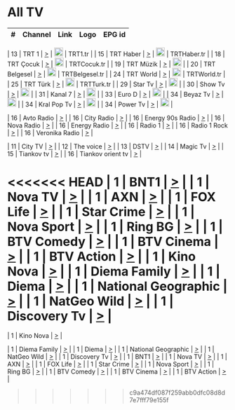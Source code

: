 <h1>All TV</h1>

| #   | Channel        | Link  | Logo | EPG id |
|:---:|:--------------:|:-----:|:----:|:------:|

| 13  | TRT 1            | [>](https://tv-trt1.medya.trt.com.tr/master.m3u8) | <img height="20" src="https://i.imgur.com/j786OLG.png"/> | TRT1.tr |
| 15  | TRT Haber        | [>](https://tv-trthaber.medya.trt.com.tr/master.m3u8) | <img height="20" src="https://i.imgur.com/OVfo8Ab.png"/> | TRTHaber.tr |
| 18  | TRT Çocuk        | [>](https://tv-trtcocuk.medya.trt.com.tr/master.m3u8) | <img height="20" src="https://i.imgur.com/QLFmD6d.png"/> | TRTCocuk.tr |
| 19  | TRT Müzik        | [>](https://tv-trtmuzik.medya.trt.com.tr/master.m3u8) | <img height="20" src="https://i.imgur.com/fIVFCEd.png"/> |
| 20  | TRT Belgesel     | [>](https://tv-trtbelgesel.medya.trt.com.tr/master.m3u8) | <img height="20" src="https://i.imgur.com/MGO87pe.png"/> | TRTBelgesel.tr |
| 24  | TRT World        | [>](https://tv-trtworld.medya.trt.com.tr/master.m3u8) | <img height="20" src="https://i.imgur.com/JEA2xpv.png"/> | TRTWorld.tr |
| 25  | TRT Türk         | [>](https://tv-trtturk.medya.trt.com.tr/master.m3u8) | <img height="20" src="https://i.imgur.com/OSTOQNw.png"/> | TRTTurk.tr |
| 29  | Star Tv   | [>](https://dogus-live.daioncdn.net/startv/startv_360p.m3u8) | <img height="20" src="https://i.imgur.com/IebUZx1.png"/> |
| 30  | Show Tv     | [>](https://ciner-live.daioncdn.net/showtv/showtv.m3u8) | <img height="20" src="https://i.imgur.com/IebUZx1.png"/> |
| 31  | Kanal 7     | [>](https://kanal7-live.daioncdn.net/kanal7/kanal7.m3u8) | <img height="20" src="https://i.imgur.com/IebUZx1.png"/> |
| 33  | Euro D    | [>](https://www.youtube.com/user/KanalD/live) | <img height="20" src="https://i.imgur.com/IebUZx1.png"/> |
| 34  | Beyaz Tv     | [>](https://beyaztv-live.daioncdn.net/beyaztv/beyaztv.m3u8) | <img height="20" src="https://i.imgur.com/IebUZx1.png"/> |
| 34  | Kral Pop Tv     | [>](https://www.youtube.com/watch?v=GuFTuKoXepw) | <img height="20" src="https://i.imgur.com/IebUZx1.png"/> |
| 34  | Power Tv     | [>](https://livetv.powerapp.com.tr/powerTV/powerhd.smil/chunklist.m3u8) | <img height="20" src="https://i.imgur.com/IebUZx1.png"/> |

| 16  | Avto Radio | [>](http://stream.metacast.eu/avtoradio.mp3.m3u) |
| 16  | City Radio | [>](http://stream.metacast.eu/city.aac.m3u) |
| 16  | Energy 90s Radio | [>](http://stream.metacast.eu/energy-90s.m3u) |
| 16  | Nova Radio | [>](http://stream.metacast.eu/nova.aac.m3u) |
| 16  | Energy Radio | [>](http://stream.metacast.eu/nrj.aac.m3u) |
| 16  | Radio 1 | [>](http://stream.metacast.eu/radio1.aac.m3u) |
| 16  | Radio 1 Rock | [>](http://stream.metacast.eu/radio1rock.aac.m3u) |
| 16  | Veronika Radio | [>](http://stream.metacast.eu/veronika.aac.m3u) |

| 11  | City TV | [>](https://tv.city.bg/play/tshls/citytv/index.m3u8) |
| 12  | The voice | [>](https://bss1.neterra.tv/thevoice/thevoice.m3u8) |
| 13  | DSTV | [>](http://46.249.95.140:8081/hls/data.m3u8) |
| 14  | Magic Tv | [>](https://bss1.neterra.tv/magictv/magictv.m3u8) |
| 15  | Tiankov tv | [>](https://streamer103.neterra.tv/tiankov-folk/live.m3u8) |
| 16  | Tiankov orient tv | [>](https://streamer103.neterra.tv/tiankov-orient/live.m3u8) |

<<<<<<< HEAD
| 1 | BNT1 | [>](https://ymkaya.xyz:47541/tv/bnt1/playlist.m3u8?wmsAuthSign=c2VydmVyX3RpbWU9Ny8yMS8yMDI1IDY6NTI6MzAgUE0maGFzaF92YWx1ZT01UVEzVi9OeU1TVmZEbW1sdHZSZGdBPT0mdmFsaWRtaW51dGVzPTYw) |
| 1 | Nova TV | [>](https://ymkaya.xyz:47541/tv/novatv/playlist.m3u8?wmsAuthSign=c2VydmVyX3RpbWU9Ny8yMS8yMDI1IDY6NTI6NDEgUE0maGFzaF92YWx1ZT1YYkNremY2aHovWXN2ZzZYM0hoTzVnPT0mdmFsaWRtaW51dGVzPTYw) |
| 1 | AXN | [>](https://ymkaya.xyz:47541/tv/axn/playlist.m3u8?wmsAuthSign=c2VydmVyX3RpbWU9Ny8yMS8yMDI1IDY6NTI6NTQgUE0maGFzaF92YWx1ZT1DY2VvSkZXRGVQNTNtaXVHTDZ0SUdRPT0mdmFsaWRtaW51dGVzPTYw) |
| 1 | FOX Life | [>](https://ymkaya.xyz:47541/tv/foxlife/playlist.m3u8?wmsAuthSign=c2VydmVyX3RpbWU9Ny8yMS8yMDI1IDY6NTM6MDYgUE0maGFzaF92YWx1ZT1QNU9ULzFQYjRFT1VEOTkxYXpnZ1JBPT0mdmFsaWRtaW51dGVzPTYw) |
| 1 | Star Crime | [>](https://ymkaya.xyz:47541/tv/foxcrime/playlist.m3u8?wmsAuthSign=c2VydmVyX3RpbWU9Ny8yMS8yMDI1IDY6NTM6MTcgUE0maGFzaF92YWx1ZT16aFZwaERDY0NDdmUzWEhhQ2M5VnBnPT0mdmFsaWRtaW51dGVzPTYw) |
| 1 | Nova Sport | [>](https://ymkaya.xyz:47541/tv/novasport/playlist.m3u8?wmsAuthSign=c2VydmVyX3RpbWU9Ny8yMS8yMDI1IDY6NTM6MjcgUE0maGFzaF92YWx1ZT02ZXZoOTNnZGkwbGM1TjA5YU5JYUh3PT0mdmFsaWRtaW51dGVzPTYw) |
| 1 | Ring BG | [>](https://ymkaya.xyz:47541/tv/ringbg/playlist.m3u8?wmsAuthSign=c2VydmVyX3RpbWU9Ny8yMS8yMDI1IDY6NTM6MzcgUE0maGFzaF92YWx1ZT1YZkJMd01tMjVIVVpNb3lqYVpUR0dRPT0mdmFsaWRtaW51dGVzPTYw) |
| 1 | BTV Comedy | [>](https://ymkaya.xyz:47541/tv/btvcomedy/playlist.m3u8?wmsAuthSign=c2VydmVyX3RpbWU9Ny8yMS8yMDI1IDY6NTM6NDcgUE0maGFzaF92YWx1ZT1sRzBlZ2xsRm1XbjYrN1dpT01UZ05RPT0mdmFsaWRtaW51dGVzPTYw) |
| 1 | BTV Cinema | [>](https://ymkaya.xyz:47541/tv/btvcinema/playlist.m3u8?wmsAuthSign=c2VydmVyX3RpbWU9Ny8yMS8yMDI1IDY6NTM6NTggUE0maGFzaF92YWx1ZT10L3AzOEFMS1lVaDNCRWljU2N0c3pRPT0mdmFsaWRtaW51dGVzPTYw) |
| 1 | BTV Action | [>](https://ymkaya.xyz:47541/tv/btvaction/playlist.m3u8?wmsAuthSign=c2VydmVyX3RpbWU9Ny8yMS8yMDI1IDY6NTQ6MDkgUE0maGFzaF92YWx1ZT0xbElMd1hHdXY3WjlDcTBRMUk5UDJBPT0mdmFsaWRtaW51dGVzPTYw) |
| 1 | Kino Nova | [>](https://ymkaya.xyz:47541/tv/kinonova/playlist.m3u8?wmsAuthSign=c2VydmVyX3RpbWU9Ny8yMS8yMDI1IDY6NTQ6MTkgUE0maGFzaF92YWx1ZT1FY2Vqc01PVVJ0bno2a0t1WXpYeW1nPT0mdmFsaWRtaW51dGVzPTYw) |
| 1 | Diema Family | [>](https://ymkaya.xyz:47541/tv/diemafamily/playlist.m3u8?wmsAuthSign=c2VydmVyX3RpbWU9Ny8yMS8yMDI1IDY6NTQ6MjkgUE0maGFzaF92YWx1ZT1oV01nZ3lRTFhGWjVwOUF3UWZFUzlRPT0mdmFsaWRtaW51dGVzPTYw) |
| 1 | Diema | [>](https://ymkaya.xyz:47541/tv/diema/playlist.m3u8?wmsAuthSign=c2VydmVyX3RpbWU9Ny8yMS8yMDI1IDY6NTQ6MzkgUE0maGFzaF92YWx1ZT1UV1ZJYy8wSWx1RE5sQ1B5Q3VkeVpRPT0mdmFsaWRtaW51dGVzPTYw) |
| 1 | National Geographic | [>](https://ymkaya.xyz:47541/tv/natgeo/playlist.m3u8?wmsAuthSign=c2VydmVyX3RpbWU9Ny8yMS8yMDI1IDY6NTQ6NDkgUE0maGFzaF92YWx1ZT1VaHFjdmtkYWlFenpZbHVBRkZSOEh3PT0mdmFsaWRtaW51dGVzPTYw) |
| 1 | NatGeo Wild | [>](https://ymkaya.xyz:47541/tv/natgeowild/playlist.m3u8?wmsAuthSign=c2VydmVyX3RpbWU9Ny8yMS8yMDI1IDY6NTU6MDAgUE0maGFzaF92YWx1ZT1qVisvdGpoK2tTaEtqamNzUnIxZjBRPT0mdmFsaWRtaW51dGVzPTYw) |
| 1 | Discovery Tv | [>](https://ymkaya.xyz:47541/tv/discovery/playlist.m3u8?wmsAuthSign=c2VydmVyX3RpbWU9Ny8yMS8yMDI1IDY6NTU6MTAgUE0maGFzaF92YWx1ZT1vU3dwdWtQTURWcnpPcnlaNkZ5Rm1RPT0mdmFsaWRtaW51dGVzPTYw) |
=======


| 1 | Kino Nova | [>](https://ymkaya.xyz:11336/tv/kinonova/playlist.m3u8?wmsAuthSign=c2VydmVyX3RpbWU9MS8yLzIwMjUgNDo0MDoyMCBBTSZoYXNoX3ZhbHVlPWlFS1FrWEtMMVRFM3l5YklUWUJQUHc9PSZ2YWxpZG1pbnV0ZXM9NjA=) |

| 1 | Diema Family | [>](https://ymkaya.xyz:11336/tv/diemafamily/playlist.m3u8?wmsAuthSign=c2VydmVyX3RpbWU9MS8yLzIwMjUgNDo0MDozMCBBTSZoYXNoX3ZhbHVlPUVUaTVKTldvZTF5WVVCM0YwL21kaXc9PSZ2YWxpZG1pbnV0ZXM9NjA=) |
| 1 | Diema | [>](https://ymkaya.xyz:11336/tv/diema/playlist.m3u8?wmsAuthSign=c2VydmVyX3RpbWU9MS8yLzIwMjUgNDo0MDo0MCBBTSZoYXNoX3ZhbHVlPVlYMWVJT2NuUjNpUTBsaytEUFFOS2c9PSZ2YWxpZG1pbnV0ZXM9NjA=) |
| 1 | National Geographic | [>](https://ymkaya.xyz:11336/tv/natgeo/playlist.m3u8?wmsAuthSign=c2VydmVyX3RpbWU9MS8yLzIwMjUgNDo0MTo0MSBBTSZoYXNoX3ZhbHVlPTJQTlVmcG5nYWx0M013eUhGRGxnd0E9PSZ2YWxpZG1pbnV0ZXM9NjA=) |
| 1 | NatGeo Wild | [>](https://ymkaya.xyz:11336/tv/natgeowild/playlist.m3u8?wmsAuthSign=c2VydmVyX3RpbWU9MS8yLzIwMjUgNDo0MTo1MSBBTSZoYXNoX3ZhbHVlPVl1OXZaTTliN0hGWEN3eDBYd1duNkE9PSZ2YWxpZG1pbnV0ZXM9NjA=) |
| 1 | Discovery Tv | [>](https://ymkaya.xyz:11336/tv/discovery/playlist.m3u8?wmsAuthSign=c2VydmVyX3RpbWU9MS8yLzIwMjUgNDo0MjowMSBBTSZoYXNoX3ZhbHVlPWtBQmdLNlY2RmQwWElzMVYzSDJyVkE9PSZ2YWxpZG1pbnV0ZXM9NjA=) |
| 1 | BNT1 | [>](https://ymkaya.xyz:11336/tv/bnt1/playlist.m3u8?wmsAuthSign=c2VydmVyX3RpbWU9MS8yLzIwMjUgNDozODozOCBBTSZoYXNoX3ZhbHVlPVVrMVlRQXpJWlhYeUh6ZFVpSC9NMUE9PSZ2YWxpZG1pbnV0ZXM9NjA=) |
| 1 | Nova TV | [>](https://ymkaya.xyz:11336/tv/novatv/playlist.m3u8?wmsAuthSign=c2VydmVyX3RpbWU9MS8yLzIwMjUgNDozODo0OCBBTSZoYXNoX3ZhbHVlPUVxQjh1a0ZzYkVGZU8zZDFGTzdreVE9PSZ2YWxpZG1pbnV0ZXM9NjA=) |
| 1 | AXN | [>](https://ymkaya.xyz:11336/tv/axn/playlist.m3u8?wmsAuthSign=c2VydmVyX3RpbWU9MS8yLzIwMjUgNDozODo1OCBBTSZoYXNoX3ZhbHVlPUpkWStGY1hkNXhaOVpPZ0thQ0FZL3c9PSZ2YWxpZG1pbnV0ZXM9NjA=) |
| 1 | FOX Life | [>](https://ymkaya.xyz:11336/tv/foxlife/playlist.m3u8?wmsAuthSign=c2VydmVyX3RpbWU9MS8yLzIwMjUgNDozOToxMCBBTSZoYXNoX3ZhbHVlPWt1ZDc1T3AzYlZDTjJnSy9TU0xJZlE9PSZ2YWxpZG1pbnV0ZXM9NjA=) |
| 1 | Star Crime | [>](https://ymkaya.xyz:11336/tv/foxcrime/playlist.m3u8?wmsAuthSign=c2VydmVyX3RpbWU9MS8yLzIwMjUgNDozOToyMCBBTSZoYXNoX3ZhbHVlPXIwVU45Nm9FR1l2enNkTG9TanBxbmc9PSZ2YWxpZG1pbnV0ZXM9NjA=) |
| 1 | Nova Sport | [>](https://ymkaya.xyz:11336/tv/novasport/playlist.m3u8?wmsAuthSign=c2VydmVyX3RpbWU9MS8yLzIwMjUgNDozOTozMCBBTSZoYXNoX3ZhbHVlPXlSZ0UxazVaM0xhSmc0NmR4T0c1T2c9PSZ2YWxpZG1pbnV0ZXM9NjA=) |
| 1 | Ring BG | [>](https://ymkaya.xyz:11336/tv/ringbg/playlist.m3u8?wmsAuthSign=c2VydmVyX3RpbWU9MS8yLzIwMjUgNDozOTo0MCBBTSZoYXNoX3ZhbHVlPTR4aUlFNHVUYWN4enY1WkVuOFZma2c9PSZ2YWxpZG1pbnV0ZXM9NjA=) |
| 1 | BTV Comedy | [>](https://ymkaya.xyz:11336/tv/btvcomedy/playlist.m3u8?wmsAuthSign=c2VydmVyX3RpbWU9MS8yLzIwMjUgNDozOTo1MCBBTSZoYXNoX3ZhbHVlPUtrMTJ2RHNTTUU1RFp1ZkVOdXFSK3c9PSZ2YWxpZG1pbnV0ZXM9NjA=) |
| 1 | BTV Cinema | [>](https://ymkaya.xyz:11336/tv/btvcinema/playlist.m3u8?wmsAuthSign=c2VydmVyX3RpbWU9MS8yLzIwMjUgNDozOTo1OSBBTSZoYXNoX3ZhbHVlPTZWcU9FZW56cG1NM1lrYy8xNE5NeHc9PSZ2YWxpZG1pbnV0ZXM9NjA=) |
| 1 | BTV Action | [>](https://ymkaya.xyz:11336/tv/btvaction/playlist.m3u8?wmsAuthSign=c2VydmVyX3RpbWU9MS8yLzIwMjUgNDo0MDoxMCBBTSZoYXNoX3ZhbHVlPUlDd0ErRkZVWThyMVZwR3c2REdGZ3c9PSZ2YWxpZG1pbnV0ZXM9NjA=) |
>>>>>>> c9a474df087f259abb0dfc08d8d7e7fff79e155f
